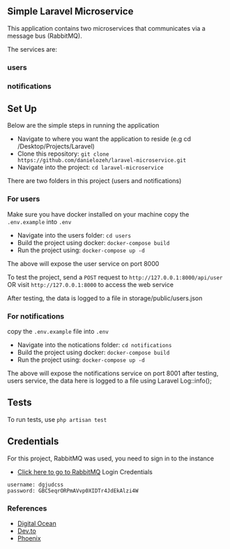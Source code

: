 ## Simple Laravel Microservice

This application contains two microservices that communicates via a message bus (RabbitMQ). 

The services are:
### users
### notifications


## Set Up
Below are the simple steps in running the application


- Navigate to where you want the application to reside (e.g cd /Desktop/Projects/Laravel)
- Clone this repository: `git clone https://github.com/danielozeh/laravel-microservice.git`
- Navigate into the project: `cd laravel-microservice`


There are two folders in this project (users and notifications)

### For users
Make sure you have docker installed on your machine
copy the `.env.example` into `.env`

- Navigate into the users folder: `cd users`
- Build the project using docker: `docker-compose build`
- Run the project using: `docker-compose up -d`

The above will expose the user service on port 8000

To test the project, send a `POST` request to `http://127.0.0.1:8000/api/user`
OR
visit `http://127.0.0.1:8000` to access the web service

After testing, the data is logged to a file in storage/public/users.json


### For notifications
copy the `.env.example` file into `.env`

- Navigate into the notications folder: `cd notifications`
- Build the project using docker: `docker-compose build`
- Run the project using: `docker-compose up -d`

The above will expose the notifications service on port 8001
after testing, users service, the data here is logged to a file using Laravel Log::info();


## Tests
To run tests, use `php artisan test`

## Credentials
For this project, RabbitMQ was used, you need to sign in to the instance
- [Click here to go to RabbitMQ](https://woodpecker.rmq.cloudamqp.com/#/queues/dgjudcss/default)
Login Credentials
```
username: dgjudcss
password: GBC5eqrORPmAVvp0XIDTr4JdEkAlzi4W
```


### References
- [Digital Ocean](https://www.digitalocean.com/community/tutorials/how-to-set-up-laravel-nginx-and-mysql-with-docker-compose-on-ubuntu-20-04)
- [Dev.to](https://dev.to/sanajitjana/form-example-in-laravel-8-45oc)
- [Phoenix](https://phoenixnap.com/kb/laravel-docker)
